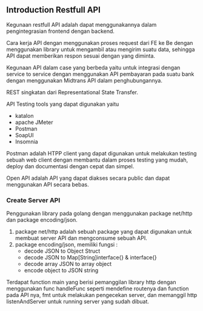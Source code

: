 ## Introduction Restfull API

Kegunaan restfull API adalah dapat menggunakannya dalam pengintegrasian frontend dengan backend.

Cara kerja API dengan menggunakan proses request dari FE ke Be dengan menggunakan library untuk mengambil atau mengirim suatu data, sehingga API dapat memberikan respon sesuai dengan yang diminta.

Kegunaan API dalam case yang berbeda yaitu untuk integrasi dengan service to service dengan menggunakan API pembayaran pada suatu bank dengan menggunakan Midtrans API dalam penghubungannya.

REST singkatan dari Representational State Transfer.

API Testing tools yang dapat digunakan yaitu

- katalon
- apache JMeter
- Postman
- SoapUI
- Insomnia

Postman adalah HTPP client yang dapat digunakan untuk melakukan testing sebuah web client dengan membantu dalam proses testing yang mudah, deploy dan documentasi dengan cepat dan simpel.

Open API adalah API yang dapat diakses secara public dan dapat menggunakan API secara bebas.

### Create Server API

Penggunakan library pada golang dengan menggunakan package net/http dan package encoding/json.

1. package net/http adalah sebuah package yang dapat digunakan untuk membuat server API dan mengconsume sebuah API.
2. package encoding/json, memiliki fungsi :
    - decode JSON to Object Struct
    - decode JSON to Map[String]interface{} & interface{}
    - decode array JSON to array object
    - encode object to JSON string

Terdapat function main yang berisi pemanggilan library http dengan menggunakan func handleFunc seperti mendefine routenya dan function pada API nya, fmt untuk melakukan pengecekan server, dan memanggil http listenAndServer untuk running server yang sudah dibuat.